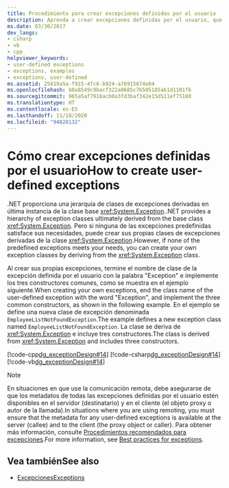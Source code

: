 ```yaml
---
title: Procedimiento para crear excepciones definidas por el usuario
description: Aprenda a crear excepciones definidas por el usuario, que son una alternativa a la jerarquía de clases de excepción derivadas de la clase base Exception en .NET.
ms.date: 03/30/2017
dev_langs:
- csharp
- vb
- cpp
helpviewer_keywords:
- user-defined exceptions
- exceptions, examples
- exceptions, user-defined
ms.assetid: 25819a5a-f915-4fc8-b924-a76915674e04
ms.openlocfilehash: b0a8549c9bacf322a0685c7b505185ab1d1101f6
ms.sourcegitcommit: 965a5af7918acb0a3fd3baf342e15d511ef75188
ms.translationtype: HT
ms.contentlocale: es-ES
ms.lasthandoff: 11/18/2020
ms.locfileid: "94828132"
---
```

# <a name="how-to-create-user-defined-exceptions"></a><span data-ttu-id="279a0-103">Cómo crear excepciones definidas por el usuario</span><span class="sxs-lookup"><span data-stu-id="279a0-103">How to create user-defined exceptions</span></span>

<span data-ttu-id="279a0-104">.NET proporciona una jerarquía de clases de excepciones derivadas en última instancia de la clase base <xref:System.Exception>.</span><span class="sxs-lookup"><span data-stu-id="279a0-104">.NET provides a hierarchy of exception classes ultimately derived from the base class <xref:System.Exception>.</span></span> <span data-ttu-id="279a0-105">Pero si ninguna de las excepciones predefinidas satisface sus necesidades, puede crear sus propias clases de excepciones derivadas de la clase <xref:System.Exception>.</span><span class="sxs-lookup"><span data-stu-id="279a0-105">However, if none of the predefined exceptions meets your needs, you can create your own exception classes by deriving from the <xref:System.Exception> class.</span></span>

<span data-ttu-id="279a0-106">Al crear sus propias excepciones, termine el nombre de clase de la excepción definida por el usuario con la palabra "Exception" e implemente los tres constructores comunes, como se muestra en el ejemplo siguiente.</span><span class="sxs-lookup"><span data-stu-id="279a0-106">When creating your own exceptions, end the class name of the user-defined exception with the word "Exception", and implement the three common constructors, as shown in the following example.</span></span> <span data-ttu-id="279a0-107">En el ejemplo se define una nueva clase de excepción denominada `EmployeeListNotFoundException`.</span><span class="sxs-lookup"><span data-stu-id="279a0-107">The example defines a new exception class named `EmployeeListNotFoundException`.</span></span> <span data-ttu-id="279a0-108">La clase se deriva de <xref:System.Exception> e incluye tres constructores.</span><span class="sxs-lookup"><span data-stu-id="279a0-108">The class is derived from <xref:System.Exception> and includes three constructors.</span></span>

[!code-cpp[dg_exceptionDesign#14](../../../samples/snippets/cpp/VS_Snippets_CLR/dg_exceptionDesign/cpp/example2.cpp#14)]
[!code-csharp[dg_exceptionDesign#14](../../../samples/snippets/csharp/VS_Snippets_CLR/dg_exceptionDesign/cs/example2.cs#14)]
[!code-vb[dg_exceptionDesign#14](../../../samples/snippets/visualbasic/VS_Snippets_CLR/dg_exceptionDesign/vb/example2.vb#14)]  

> [!NOTE]
> <span data-ttu-id="279a0-109">En situaciones en que use la comunicación remota, debe asegurarse de que los metadatos de todas las excepciones definidas por el usuario estén disponibles en el servidor (destinatario) y en el cliente (el objeto proxy o autor de la llamada).</span><span class="sxs-lookup"><span data-stu-id="279a0-109">In situations where you are using remoting, you must ensure that the metadata for any user-defined exceptions is available at the server (callee) and to the client (the proxy object or caller).</span></span> <span data-ttu-id="279a0-110">Para obtener más información, consulte [Procedimientos recomendados para excepciones](best-practices-for-exceptions.md).</span><span class="sxs-lookup"><span data-stu-id="279a0-110">For more information, see [Best practices for exceptions](best-practices-for-exceptions.md).</span></span>

## <a name="see-also"></a><span data-ttu-id="279a0-111">Vea también</span><span class="sxs-lookup"><span data-stu-id="279a0-111">See also</span></span>

- [<span data-ttu-id="279a0-112">Excepciones</span><span class="sxs-lookup"><span data-stu-id="279a0-112">Exceptions</span></span>](index.md)
